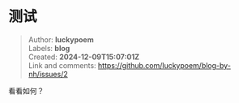 # 测试

> Author: **luckypoem**  
> Labels: **blog**  
> Created: **2024-12-09T15:07:01Z**  
> Link and comments: <https://github.com/luckypoem/blog-by-nh/issues/2>  


看看如何？